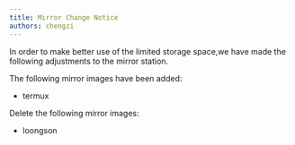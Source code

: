 ```yaml
---
title: Mirror Change Notice
authors: chengzi
---
```

In order to make better use of the limited storage space,we have made the following adjustments to the mirror station.

The following mirror images have been added:
- termux

Delete the following mirror images:
- loongson




